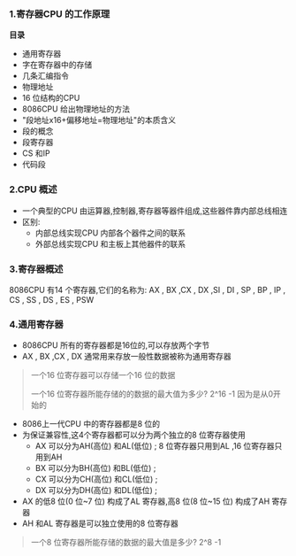 ### 1.寄存器CPU 的工作原理

**目录**

- 通用寄存器
- 字在寄存器中的存储
- 几条汇编指令
- 物理地址
- 16 位结构的CPU
- 8086CPU 给出物理地址的方法
- "段地址x16+偏移地址=物理地址"的本质含义
- 段的概念
- 段寄存器
- CS 和IP
- 代码段

### 2.CPU 概述

- 一个典型的CPU 由运算器,控制器,寄存器等器件组成,这些器件靠内部总线相连
- 区别:
  - 内部总线实现CPU 内部各个器件之间的联系
  - 外部总线实现CPU 和主板上其他器件的联系

### 3.寄存器概述

8086CPU 有14 个寄存器,它们的名称为: AX , BX ,CX , DX ,SI , DI , SP , BP , IP , CS , SS , DS , ES , PSW 

###  4.通用寄存器

- 8086CPU 所有的寄存器都是16位的,可以存放两个字节
-  AX , BX ,CX , DX 通常用来存放一般性数据被称为通用寄存器

> 一个16 位寄存器可以存储一个16 位的数据
>
> 一个16 位寄存器所能存储的的数据的最大值为多少?     2^16  -1   因为是从0开始的

- 8086上一代CPU 中的寄存器都是8 位的
- 为保证兼容性,这4个寄存器都可以分为两个独立的8 位寄存器使用
  - AX  可以分为AH(高位) 和AL(低位) ;  8 位寄存器只用到AL ,16 位寄存器只用到AH
  - BX  可以分为BH(高位) 和BL(低位) ;
  - CX  可以分为CH(高位) 和CL(低位) ;
  - DX  可以分为DH(高位) 和DL(低位) ;
- AX 的低8 位(0 位~7 位) 构成了AL 寄存器,高8 位(8 位~15 位) 构成了AH 寄存器
- AH 和AL 寄存器是可以独立使用的8 位寄存器

> 一个8 位寄存器所能存储的数据的最大值是多少?      2^8  -1

